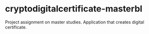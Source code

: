 # cryptodigitalcertificate-masterbl
Project assignment on master studies. Application that creates digital certificate.
